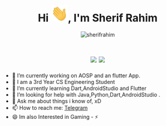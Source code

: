 
<h1 align="center">Hi <img src="https://raw.githubusercontent.com/ABSphreak/ABSphreak/master/gifs/Hi.gif" width="45px" />, I'm Sherif Rahim </h1>
<p align="center"> <img src="https://github-readme-stats.vercel.app/api?username=sherifrahim&count_private=true&show_icons=true&theme=dracula" alt="sherifrahim" /> </p>
<h1 align="center"><img src="https://raw.githubusercontent.com/iampavangandhi/iampavangandhi/master/gifs/Hi.gif" width="25px"> <img src="https://komarev.com/ghpvc/?username=Ayushd70"></h1></h2>

- 🔭 I’m currently working on AOSP and an flutter App.
- 🏢 I am a 3rd Year CS Engineering Student
- 🌱 I’m currently learning Dart,AndroidStudio and Flutter
- 🤔 I’m looking for help with Java,Python,Dart,AndroidStudio .
- 💬 Ask me about things i know of, xD
- 📫 How to reach me: [Telegram](t.me/sherifrahim)
- 😄 Im also Interested in Gaming - ⚡  
<!--
**sherifrahim/sherifrahim** is a ✨ _special_ ✨ repository because its `README.md` (this file) appears on your GitHub profile.
-->
